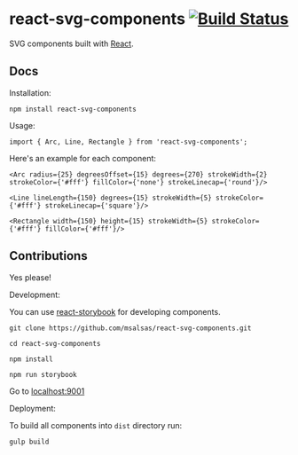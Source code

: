 # react-svg-components [![Build Status](https://travis-ci.org/msalsas/react-svg-components.svg?branch=master)](https://travis-ci.org/msalsas/react-svg-components)

SVG components built with [React][react].

## Docs

Installation:

`npm install react-svg-components`

Usage:

`import { Arc, Line, Rectangle } from 'react-svg-components';`

Here's an example for each component:

`<Arc radius={25} degreesOffset={15} degrees={270} strokeWidth={2} strokeColor={'#fff'} fillColor={'none'} strokeLinecap={'round'}/>`

`<Line lineLength={150} degrees={15} strokeWidth={5} strokeColor={'#fff'} strokeLinecap={'square'}/>`

`<Rectangle width={150} height={15} strokeWidth={5} strokeColor={'#fff'} fillColor={'#fff'}/>`

## Contributions

Yes please!

Development:

You can use [react-storybook](https://github.com/kadirahq/react-storybook) for developing components.

`git clone https://github.com/msalsas/react-svg-components.git`

`cd react-svg-components`

`npm install`

`npm run storybook`

Go to [localhost:9001](http://localhost:9001)

Deployment:

To build all components into `dist` directory run:

`gulp build`


[react]: http://facebook.github.io/react/
